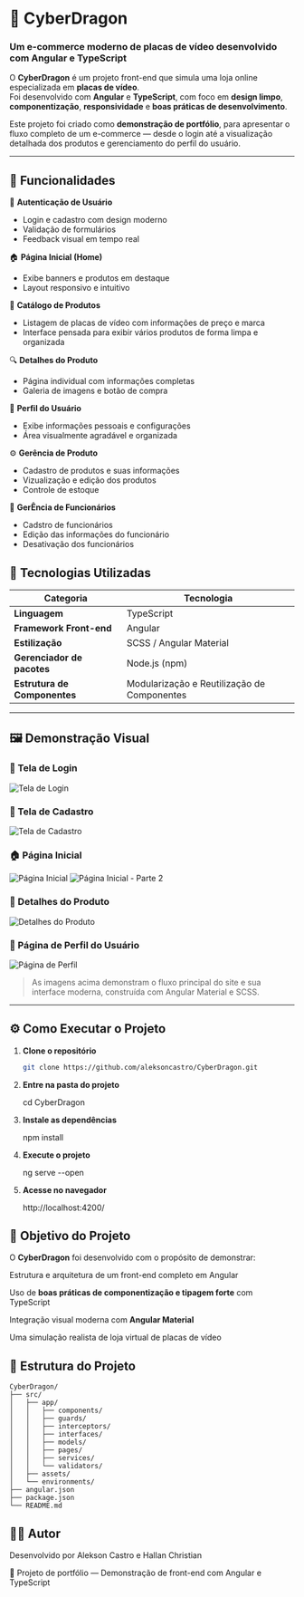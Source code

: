# 🐉 CyberDragon  
### Um e-commerce moderno de placas de vídeo desenvolvido com Angular e TypeScript

O **CyberDragon** é um projeto front-end que simula uma loja online especializada em **placas de vídeo**.  
Foi desenvolvido com **Angular** e **TypeScript**, com foco em **design limpo**, **componentização**, **responsividade** e **boas práticas de desenvolvimento**.

Este projeto foi criado como **demonstração de portfólio**, para apresentar o fluxo completo de um e-commerce — desde o login até a visualização detalhada dos produtos e gerenciamento do perfil do usuário.

---

## 🚀 Funcionalidades

🔐 **Autenticação de Usuário**  
- Login e cadastro com design moderno  
- Validação de formulários  
- Feedback visual em tempo real  

🏠 **Página Inicial (Home)**  
- Exibe banners e produtos em destaque  
- Layout responsivo e intuitivo  

🧾 **Catálogo de Produtos**  
- Listagem de placas de vídeo com informações de preço e marca  
- Interface pensada para exibir vários produtos de forma limpa e organizada  

🔍 **Detalhes do Produto**  
- Página individual com informações completas  
- Galeria de imagens e botão de compra  

👤 **Perfil do Usuário**  
- Exibe informações pessoais e configurações  
- Área visualmente agradável e organizada  

⚙️ **Gerência de Produto**
- Cadastro de produtos e suas informações
- Vizualização e edição dos produtos
- Controle de estoque

📝 **GerÊncia de Funcionários**
- Cadstro de funcionários
- Edição das informações do funcionário
- Desativação dos funcionários

## 🧰 Tecnologias Utilizadas

| Categoria | Tecnologia |
|------------|-------------|
| **Linguagem** | TypeScript |
| **Framework Front-end** | Angular |
| **Estilização** | SCSS / Angular Material |
| **Gerenciador de pacotes** | Node.js (npm) |
| **Estrutura de Componentes** | Modularização e Reutilização de Componentes |

---

## 🖼️ Demonstração Visual

### 🔐 Tela de Login
![Tela de Login](./public/apresentacao/login.png)

### 📝 Tela de Cadastro
![Tela de Cadastro](./public/apresentacao/register.png)

### 🏠 Página Inicial
![Página Inicial](./public/apresentacao/home.png)
![Página Inicial - Parte 2](./public/apresentacao/produtos.png)

### 🧾 Detalhes do Produto
![Detalhes do Produto](./public/apresentacao/produto_details.png)

### 👤 Página de Perfil do Usuário
![Página de Perfil](./public/apresentacao/profile.png)

> As imagens acima demonstram o fluxo principal do site e sua interface moderna, construída com Angular Material e SCSS.

---

## ⚙️ Como Executar o Projeto

1. **Clone o repositório**
   ```bash
   git clone https://github.com/aleksoncastro/CyberDragon.git

2. **Entre na pasta do projeto**

    cd CyberDragon


3. **Instale as dependências**

    npm install


4. **Execute o projeto**

    ng serve --open


5. **Acesse no navegador**

    http://localhost:4200/


## 🧠 Objetivo do Projeto

O **CyberDragon** foi desenvolvido com o propósito de demonstrar:

Estrutura e arquitetura de um front-end completo em Angular

Uso de **boas práticas de componentização e tipagem forte** com TypeScript

Integração visual moderna com **Angular Material**

Uma simulação realista de loja virtual de placas de vídeo


## 📂 Estrutura do Projeto

```plaintext
CyberDragon/
├── src/
│   ├── app/
│   │   ├── components/
│   │   ├── guards/
│   │   ├── interceptors/
│   │   ├── interfaces/
│   │   ├── models/
│   │   ├── pages/
│   │   ├── services/
│   │   └── validators/
│   ├── assets/
│   └── environments/
├── angular.json
├── package.json
└── README.md
````


## 🧑‍💻 Autor

Desenvolvido por Alekson Castro e Hallan Christian

💼 Projeto de portfólio — Demonstração de front-end com Angular e TypeScript
